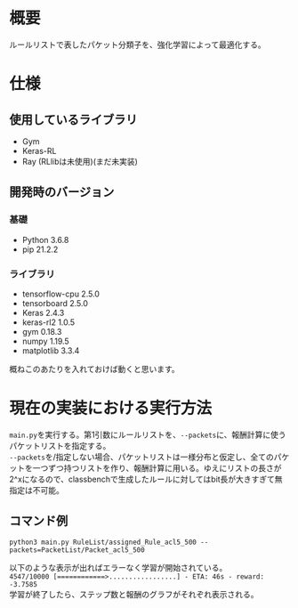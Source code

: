 # 概要
ルールリストで表したパケット分類子を、強化学習によって最適化する。

# 仕様
## 使用しているライブラリ
- Gym
- Keras-RL
- Ray (RLlibは未使用)(まだ未実装)

## 開発時のバージョン
### 基礎
- Python 3.6.8
- pip 21.2.2
### ライブラリ
- tensorflow-cpu 2.5.0
- tensorboard 2.5.0
- Keras 2.4.3
- keras-rl2 1.0.5
- gym 0.18.3
- numpy 1.19.5
- matplotlib 3.3.4

概ねこのあたりを入れておけば動くと思います。

# 現在の実装における実行方法
`main.py`を実行する。第1引数にルールリストを、`--packets`に、報酬計算に使うパケットリストを指定する。  
`--packets`を/指定しない場合、パケットリストは一様分布と仮定し、全てのパケットを一つずつ持つリストを作り、報酬計算に用いる。ゆえにリストの長さが2^xになるので、classbenchで生成したルールに対してはbit長が大きすぎて無指定は不可能。
## コマンド例
	python3 main.py RuleList/assigned_Rule_acl5_500 --packets=PacketList/Packet_acl5_500

以下のような表示が出ればエラーなく学習が開始されている。  
`4547/10000 [============>.................] - ETA: 46s - reward: -3.7585`  
学習が終了したら、ステップ数と報酬のグラフがそれぞれ表示される。